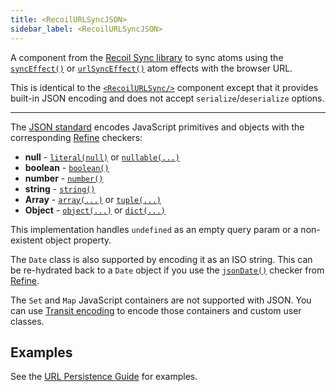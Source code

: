 ```yaml
---
title: <RecoilURLSyncJSON>
sidebar_label: <RecoilURLSyncJSON>
---
```


A component from the [Recoil Sync library](/docs/recoil-sync/introduction) to sync atoms using the [`syncEffect()`](/docs/recoil-sync/api/syncEffect) or [`urlSyncEffect()`](/docs/recoil-sync/api/urlSyncEffect) atom effects with the browser URL.

This is identical to the [`<RecoilURLSync/>`](/docs/recoil-sync/api/RecoilURLSync) component except that it provides built-in JSON encoding and does not accept `serialize`/`deserialize` options.

---

The [JSON standard](https://en.wikipedia.org/wiki/JSON) encodes JavaScript primitives and objects with the corresponding [Refine](/docs/refine/introduction) checkers:
* **null** - [`literal(null)`](/docs/refine/api/Primitive_Checkers#literal) or [`nullable(...)`](/docs/refine/api/Primitive_Checkers#nullable)
* **boolean** - [`boolean()`](/docs/refine/api/Primitive_Checkers#boolean)
* **number** - [`number()`](/docs/refine/api/Primitive_Checkers#number)
* **string** - [`string()`](/docs/refine/api/Primitive_Checkers#string)
* **Array** - [`array(...)`](/docs/refine/api/Collection_Checkers#array) or [`tuple(...)`](/docs/refine/api/Collection_Checkers#tuple)
* **Object** - [`object(...)`](/docs/refine/api/Collection_Checkers#object) or [`dict(...)`](/docs/refine/api/Collection_Checkers#dict)

This implementation handles `undefined` as an empty query param or a non-existent object property.

The `Date` class is also supported by encoding it as an ISO string.  This can be re-hydrated back to a `Date` object if you use the [`jsonDate()`](/docs/refine/api/Primitive_Checkers#jsondate) checker from [Refine](/docs/refine/introduction).

The `Set` and `Map` JavaScript containers are not supported with JSON.  You can use [Transit encoding](/docs/recoil-sync/api/RecoilURLSyncTransit) to encode those containers and custom user classes.

## Examples

See the [URL Persistence Guide](/docs/recoil-sync/url-persistence) for examples.
